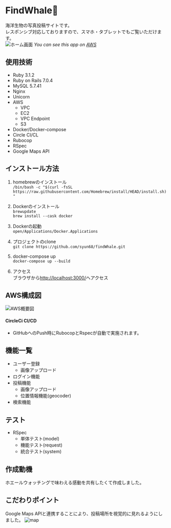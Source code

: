 # FindWhale:whale2:

海洋生物の写真投稿サイトです。    
レスポンシブ対応しておりますので、スマホ・タブレットでもご覧いただけます。  
![ホーム画面](https://user-images.githubusercontent.com/101915651/226985730-39598dbc-606d-42d5-94e0-096e12eb92ab.gif)
_You can see this app on [AWS](https://find-whale.com/)_

## 使用技術
* Ruby 3.1.2
* Ruby on Rails 7.0.4
* MySQL 5.7.41
* Nginx
* Unicorn
* AWS
  * VPC
  * EC2
  * VPC Endpoint
  * S3
* Docker/Docker-compose
* Circle CI/CL
* Rubocop
* RSpec
* Google Maps API

## インストール方法
1. homebrewのインストール  
```/bin/bash -c "$(curl -fsSL https://raw.githubusercontent.com/Homebrew/install/HEAD/install.sh)"```

2. Dockerのインストール  
```brewupdate```  
```brew install --cask docker```

3. Dockerの起動  
```open/Applications/Docker.Applications```

4. プロジェクトのclone  
```git clone https://github.com/syun68/findWhale.git```

5. docker-compose up  
```docker-compose up --build```

6. アクセス  
ブラウザから[http://localhost:3000/](http://localhost:3000/)へアクセス

## AWS構成図
![AWS概要図](https://user-images.githubusercontent.com/101915651/236655603-234dced5-75c6-4499-8908-e95f35e4e5cb.png)
#### CircleCi CI/CD
* GitHubへのPush時にRubocopとRspecが自動で実施されます。

## 機能一覧
* ユーザー登録
  * 画像アップロード
* ログイン機能
* 投稿機能
  * 画像アップロード
  * 位置情報機能(geocoder)
* 検索機能

## テスト
* RSpec
  * 単体テスト(model)
  * 機能テスト(request)
  * 統合テスト(system)

## 作成動機
ホエールウォッチングで味わえる感動を共有したくて作成しました。

## こだわりポイント
Google Maps APIと連携することにより、投稿場所を視覚的に見れるようにしました。
![map](https://user-images.githubusercontent.com/101915651/226990754-8ab4c420-5b61-45ef-acbc-71e0ae335807.gif)
